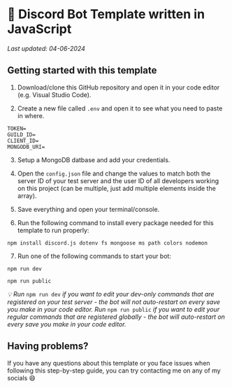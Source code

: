 # 🚀 Discord Bot Template written in JavaScript
*Last updated: 04-06-2024*

## Getting started with this template
1. Download/clone this GitHub repository and open it in your code editor (e.g. Visual Studio Code).

2. Create a new file called `.env` and open it to see what you need to paste in where.
```env
TOKEN=
GUILD_ID=
CLIENT_ID=
MONGODB_URI=
```

3. Setup a MongoDB datbase and add your credentials.

4. Open the `config.json` file and change the values to match both the server ID of your test server and the user ID of all developers working on this project (can be multiple, just add multiple elements inside the array).
   
5. Save everything and open your terminal/console.
    
6. Run the following command to install every package needed for this template to run properly:
```
npm install discord.js dotenv fs mongoose ms path colors nodemon
```

7. Run one of the following commands to start your bot:
```
npm run dev

npm run public
```
*💡 Run* `npm run dev` *if you want to edit your dev-only commands that are registered on your test server - the bot will not auto-restart on every save you make in your code editor. Run* `npm run public` *if you want to edit your regular commands that are registered globally - the bot will auto-restart on every save you make in your code editor.*

## Having problems?
If you have any questions about this template or you face issues when following this step-by-step guide, you can try contacting me on any of my socials 😄